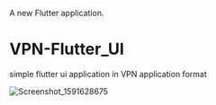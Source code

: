 
A new Flutter application.


# VPN-Flutter_UI
simple flutter ui application in VPN application format


![Screenshot_1591628675](https://user-images.githubusercontent.com/51218670/84047477-8d708d00-a9c0-11ea-8dea-9d060e98da70.png)
